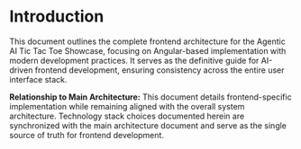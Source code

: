 # Introduction

This document outlines the complete frontend architecture for the Agentic AI Tic Tac Toe Showcase, focusing on Angular-based implementation with modern development practices. It serves as the definitive guide for AI-driven frontend development, ensuring consistency across the entire user interface stack.

**Relationship to Main Architecture:**
This document details frontend-specific implementation while remaining aligned with the overall system architecture. Technology stack choices documented herein are synchronized with the main architecture document and serve as the single source of truth for frontend development.
